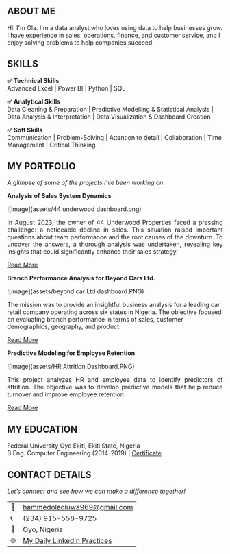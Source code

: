 ## ABOUT ME
Hi! I'm Ola. I'm a data analyst who loves using data to help businesses grow. I have experience in sales, operations, finance, and customer service, and I enjoy solving problems to help companies succeed.


## SKILLS

**✅ Technical Skills**  
Advanced Excel | Power BI | Python | SQL

**✅ Analytical Skills**  
Data Cleaning & Preparation | Predictive Modelling & Statistical Analysis | Data Analysis & Interpretation | Data Visualization & Dashboard Creation

**✅ Soft Skills**  
Communication | Problem-Solving | Attention to detail | Collaboration | Time Management | Critical Thinking  


## MY PORTFOLIO 
*A glimpse of some of the projects I've been working on.*

**Analysis of Sales System Dynamics**

![image](assets/44 underwood dashboard.png)

<div style="text-align: justify;">
In August 2023, the owner of 44 Underwood Properties faced a pressing challenge: a noticeable decline in sales. This situation raised important questions about team performance and the root causes of the downturn. To uncover the answers, a thorough analysis was undertaken, revealing key insights that could significantly enhance their sales strategy.
</div>

[Read More](https://www.linkedin.com/pulse/predictive-modeling-hypothesis-testing-using-titanic-dataset-anietie/)

**Branch Performance Analysis for Beyond Cars Ltd.**

![image](assets/beyond car Ltd dashboard.PNG)

The mission was to provide an insightful business analysis for a leading car retail company operating across six states in Nigeria. The objective focused on evaluating branch performance in terms of sales, customer demographics, geography, and product.

[Read More](https://www.linkedin.com/pulse/predictive-modeling-hypothesis-testing-using-titanic-dataset-anietie/)

**Predictive Modeling for Employee Retention**

![image](assets/HR Attrition Dashboard.PNG)

<div style="text-align: justify;">
This project analyzes HR and employee data to identify predictors of attrition. The objective was to develop predictive models that help reduce turnover and improve employee retention.
</div>

[Read More](https://www.linkedin.com/pulse/predictive-modeling-hypothesis-testing-using-titanic-dataset-anietie/)


## MY EDUCATION
Federal University Oye Ekiti, Ekiti State, Nigeria  
B.Eng. Computer Engineering  (2014-2019) | [Certificate](https://drive.google.com/file/d/164QECeWFPIa7Ome2VXdSVp8Dy26qdErQ/view?usp=sharing)


## CONTACT DETAILS
*Let’s connect and see how we can make a difference together!*
<table>
  <tbody>
    <tr>
      <td>📧</td>
      <td><a href="mailto:hammedolaoluwa969@gmail.com">hammedolaoluwa969@gmail.com</a></td>
    </tr>
    <tr>
      <td>📞</td>
      <td>(234) 915-558-9725</td>
    </tr>
    <tr>
      <td>📍</td>
      <td>Oyo, Nigeria</td>
    </tr>
    <tr>
      <td>🌐</td>
      <td><a href="www.linkedin.com/in/hammedolaoluwa">My Daily LinkedIn Practices</a></td>
    </tr>
